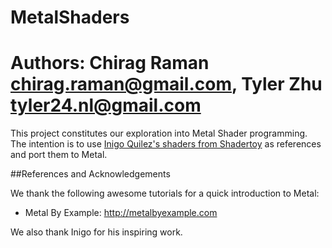 # MetalShaders
# Authors: Chirag Raman <chirag.raman@gmail.com>, Tyler Zhu <tyler24.nl@gmail.com>

This project constitutes our exploration into Metal Shader programming. 
The intention is to use [Inigo Quilez's shaders from Shadertoy](https://www.shadertoy.com/user/iq) as references and port them to Metal.

##References and Acknowledgements

We thank the following awesome tutorials for a quick introduction to Metal:
 - Metal By Example: <http://metalbyexample.com>

We also thank Inigo for his inspiring work.
